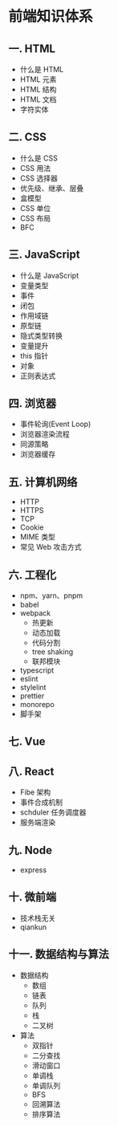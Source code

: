 # 前端知识体系

## 一. HTML

- 什么是 HTML
- HTML 元素
- HTML 结构
- HTML 文档
- 字符实体

## 二. CSS

- 什么是 CSS
- CSS 用法
- CSS 选择器
- 优先级、继承、层叠
- 盒模型
- CSS 单位
- CSS 布局
- BFC

## 三. JavaScript

- 什么是 JavaScript
- 变量类型
- 事件
- 闭包
- 作用域链
- 原型链
- 隐式类型转换
- 变量提升
- this 指针
- 对象
- 正则表达式

## 四. 浏览器

- 事件轮询(Event Loop)
- 浏览器渲染流程
- 同源策略
- 浏览器缓存

## 五. 计算机网络

- HTTP
- HTTPS
- TCP
- Cookie
- MIME 类型
- 常见 Web 攻击方式

## 六. 工程化

- npm、yarn、pnpm
- babel
- webpack
  - 热更新
  - 动态加载
  - 代码分割
  - tree shaking
  - 联邦模块
- typescript
- eslint
- stylelint
- prettier
- monorepo
- 脚手架

## 七. Vue

## 八. React

- Fibe 架构
- 事件合成机制
- schduler 任务调度器
- 服务端渲染

## 九. Node

- express

## 十. 微前端

- 技术栈无关
- qiankun

## 十一. 数据结构与算法

- 数据结构
  - 数组
  - 链表
  - 队列
  - 栈
  - 二叉树
- 算法
  - 双指针
  - 二分查找
  - 滑动窗口
  - 单调栈
  - 单调队列
  - BFS
  - 回溯算法
  - 排序算法
